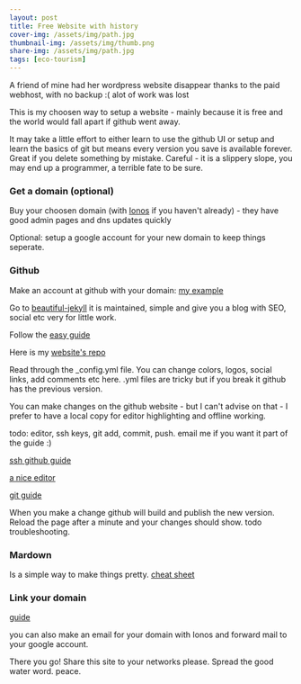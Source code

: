 ```yaml
---
layout: post
title: Free Website with history
cover-img: /assets/img/path.jpg
thumbnail-img: /assets/img/thumb.png
share-img: /assets/img/path.jpg
tags: [eco-tourism]
---
```


A friend of mine had her wordpress website disappear thanks to the paid webhost, with no backup :(  alot of work was lost

This is my choosen way to setup a website - mainly because it is free and the world would fall apart if github went away.

It may take a little effort to either learn to use the github UI or setup and learn the basics of git but means every version you save is available forever.
Great if you delete something by mistake.
Careful - it is a slippery slope, you may end up a programmer, a terrible fate to be sure.

### Get a domain (optional)

Buy your choosen domain (with [Ionos](https://www.ionos.co.uk/) if you haven't already) - they have good admin pages and dns updates quickly

Optional: setup a google account for your new domain to keep things seperate.

### Github

Make an account at github with your domain:  [my example](https://github.com/checkdam)

Go to [beautiful-jekyll](https://github.com/daattali/beautiful-jekyll) it is maintained, simple and give you a blog with SEO, social etc very for little work.

Follow the [easy guide](https://github.com/daattali/beautiful-jekyll?tab=readme-ov-file#the-easy-way-recommended)

Here is my [website's repo](https://github.com/checkdam/checkdam.github.io)

Read through the _config.yml file. You can change colors, logos, social links, add comments etc here. .yml files are tricky but if you break it github has the previous version.

You can make changes on the github website - but I can't advise on that - I prefer to have a local copy for editor highlighting and offline working.

todo: editor, ssh keys, git add, commit, push. email me if you want it part of the guide :)

[ssh github guide](https://medium.com/@kyledeguzmanx/quick-step-by-step-guide-to-generating-an-ssh-key-in-github-d3c6f7e185bb)

[a nice editor](https://zed.dev/)

[git guide](https://rogerdudler.github.io/git-guide/)

When you make a change github will build and publish the new version. Reload the page after a minute and your changes should show. todo troubleshooting.

### Mardown

Is a simple way to make things pretty. [cheat sheet](https://markdownguide.offshoot.io/basic-syntax/)

### Link your domain

[guide](https://melissahie.com/blog/github-pages-custom-domain-ionos)

you can also make an email for your domain with Ionos and forward mail to your google account.

There you go! Share this site to your networks please. Spread the good water word. peace.

